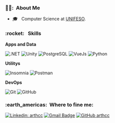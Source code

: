 <h3> 👨‍🦱: &nbsp;About Me </h3>

- 🎓 &nbsp; Computer Science at <a href="https://www.unifeso.edu.br">UNIFESO</a>.


<h3> :rocket: &nbsp; Skills </h3>

**Apps and Data**

 
  ![.NET](https://img.shields.io/badge/.NET-5C2D91?style=for-the-badge&logo=.net&logoColor=white)
  ![Unity](https://img.shields.io/badge/Unity-100000?style=for-the-badge&logo=unity&logoColor=white)
  ![PostgreSQL](https://img.shields.io/badge/PostgreSQL-316192?style=for-the-badge&logo=postgresql&logoColor=white)
  ![VueJs](https://img.shields.io/badge/Vue.js-35495E?style=for-the-badge&logo=vue.js&logoColor=4FC08D)
  ![Python](https://img.shields.io/badge/Python-14354C?style=for-the-badge&logo=python&logoColor=white)

**Utilitys**

  ![Insomnia](https://img.shields.io/badge/-Insomnia-333333?style=flat&logo=insomnia)
  ![Postman](https://img.shields.io/badge/-Postman-333333?style=flat&logo=postman)

**DevOps**

  ![Git](https://img.shields.io/badge/-Git-333333?style=flat&logo=git)
  ![GitHub](https://img.shields.io/badge/-GitHub-333333?style=flat&logo=github)


<h3> :earth_americas: &nbsp;Where to fine me: </h3> 

[![Linkedin: arthcc](https://img.shields.io/badge/-arthcc-blue?style=flat-square&logo=Linkedin&logoColor=white&link=https://www.linkedin.com/in/arthcc/)](https://www.linkedin.com/in/arthcc/)
[![Gmail Badge](https://img.shields.io/badge/-arthurdaconceicaocunha@gmail.com-006bed?style=flat-square&logo=Gmail&logoColor=white&link=mailto:SEU-EMAIL)](mailto:arthurdaconceicaocunha@gmail.com)
[![GitHub arthcc]( https://img.shields.io/github/followers/VanessaSwerts?label=follow&style=social)](github.com/arthcc)

